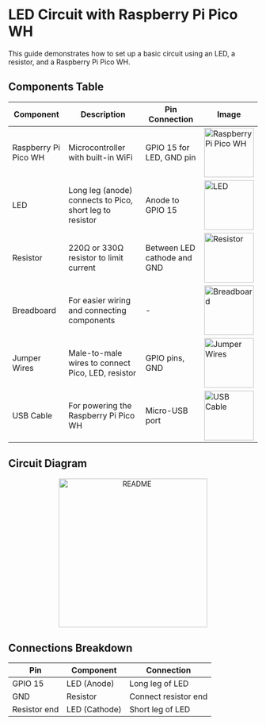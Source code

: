 # LED Circuit with Raspberry Pi Pico WH

This guide demonstrates how to set up a basic circuit using an LED, a resistor, and a Raspberry Pi Pico WH.

## Components Table

| Component           | Description                                         | Pin Connection            | Image                                       |
|---------------------|-----------------------------------------------------|---------------------------|---------------------------------------------|
| Raspberry Pi Pico WH | Microcontroller with built-in WiFi                  | GPIO 15 for LED, GND pin   | <img src="https://path-to-your-image/rp-pico-wh.png" alt="Raspberry Pi Pico WH" width="100">  |
| LED                 | Long leg (anode) connects to Pico, short leg to resistor | Anode to GPIO 15           | <img src="https://path-to-your-image/led.png" alt="LED" width="100">  |
| Resistor            | 220Ω or 330Ω resistor to limit current               | Between LED cathode and GND| <img src="https://path-to-your-image/resistor.png" alt="Resistor" width="100">  |
| Breadboard          | For easier wiring and connecting components          | -                         | <img src="https://path-to-your-image/breadboard.png" alt="Breadboard" width="100">  |
| Jumper Wires        | Male-to-male wires to connect Pico, LED, resistor    | GPIO pins, GND             | <img src="https://path-to-your-image/jumper-wires.png" alt="Jumper Wires" width="100">  |
| USB Cable           | For powering the Raspberry Pi Pico WH                | Micro-USB port             | <img src="https://path-to-your-image/usb-cable.png" alt="USB Cable" width="100">  |
## Circuit Diagram

<div align="center">
  <img src="https://github.com/user-attachments/assets/63f12fa1-1400-4b81-b04c-596395311abe" alt="README" width="300px" height="300px">
</div>

## Connections Breakdown

| **Pin**      | **Component**  | **Connection**       |
|--------------|----------------|----------------------|
| GPIO 15      | LED (Anode)    | Long leg of LED      |
| GND          | Resistor       | Connect resistor end |
| Resistor end | LED (Cathode)  | Short leg of LED     |

